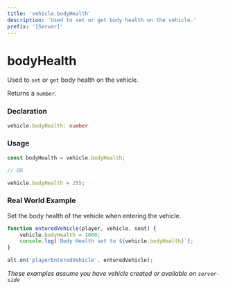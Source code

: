 ```yaml
---
title: 'vehicle.bodyHealth'
description: 'Used to set or get body health on the vehicle.'
prefix: '[Server]'
---
```


# bodyHealth

Used to `set` or `get` body health on the vehicle.

Returns a `number`.

### Declaration

```typescript
vehicle.bodyHealth: number
```

### Usage

```js
const bodyHealth = vehicle.bodyHealth;

// OR

vehicle.bodyHealth = 255;
```

### Real World Example

Set the body health of the vehicle when entering the vehicle.

```js
function enteredVehicle(player, vehicle, seat) {
    vehicle.bodyHealth = 1000;
    console.log(`Body Health set to ${vehicle.bodyHealth}`);
}

alt.on('playerEnteredVehicle', enteredVehicle);
```

_These examples assume you have vehicle created or available on `server-side`_